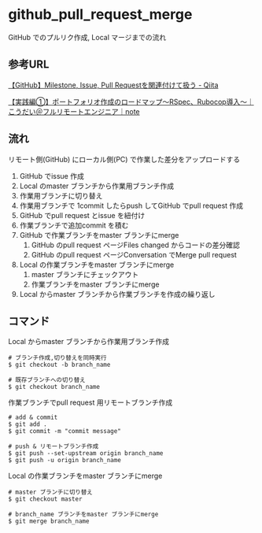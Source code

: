 # github_pull_request_merge

GitHub でのプルリク作成, Local マージまでの流れ

## 参考URL

[【GitHub】Milestone, Issue, Pull Requestを関連付けて扱う \- Qiita](https://qiita.com/kodai_0122/items/18f7faa80f0302244c51)

[【実践編①】ポートフォリオ作成のロードマップ〜RSpec、Rubocop導入〜｜こうだい＠フルリモートエンジニア｜note](https://note.com/kodai_0122/n/n109e4aff8643?magazine_key=mbce36d0b3160)

## 流れ

リモート側(GitHub) にローカル側(PC) で作業した差分をアップロードする

1. GitHub でissue 作成
2. Local のmaster ブランチから作業用ブランチ作成
3. 作業用ブランチに切り替え
4. 作業用ブランチで 1commit したらpush してGitHub でpull request 作成
5. GitHub でpull request とissue を紐付け
6. 作業ブランチで追加commit を積む
7. GitHub で作業ブランチをmaster ブランチにmerge
    1. GitHub のpull request ページFiles changed からコードの差分確認
    2. GitHub のpull request ページConversation でMerge pull request
8. Local の作業ブランチをmaster ブランチにmerge
    1. master ブランチにチェックアウト
    2. 作業ブランチをmaster ブランチにmerge
9. Local からmaster ブランチから作業ブランチを作成の繰り返し

## コマンド

Local からmaster ブランチから作業用ブランチ作成

```Shell
# ブランチ作成,切り替えを同時実行
$ git checkout -b branch_name

# 既存ブランチへの切り替え
$ git checkout branch_name
```

作業ブランチでpull request 用リモートブランチ作成

```Shell
# add & commit
$ git add .
$ git commit -m "commit message"

# push & リモートブランチ作成
$ git push --set-upstream origin branch_name
$ git push -u origin branch_name
```

Local の作業ブランチをmaster ブランチにmerge

```Shell
# master ブランチに切り替え
$ git checkout master

# branch_name ブランチをmaster ブランチにmerge
$ git merge branch_name
```
